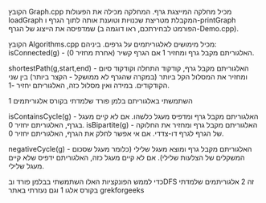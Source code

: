 הקובץ Graph.cpp מכיל מחלקה המייצגת גרף. המחלקה מכילה את הפעולות loadGraph המקבלת מטריצת שכנויות וטוענת אותה לתוך הגרף ו-printGraph שמדפיסה את הייצוג של הגרף (הפורמט לבחירתכם, ראו דוגמה ב-Demo.cpp).

הקובץ Algorithms.cpp מכיל מימושים לאלגוריתמים על גרפים. ביניהם: isConnected(g) - האלגוריתם מקבל גרף ומחזיר 1 אם הגרף
קשיר (אחרת מחזיר 0).




shortestPath(g,start,end) - האלגוריתם מקבל גרף, קודקוד התחלה וקודקוד סיום ומחזיר את המסלול הקל ביותר (במקרה שהגרף לא ממושקל - הקצר ביותר) בין שני הקודקודים. במידה ואין מסלול כזה, האלגוריתם יחזיר -1.

השתמשתי באלגוריתם בלמן פורד שלמדתי בקורס אלגוריתמים 1 


isContainsCycle(g) - האלגוריתם מקבל גרף ומדפיס מעגל כלשהו. אם לא קיים מעגל בגרף, האלגוריתם יחזיר 0.
isBipartite(g) - האלגוריתם מקבל גרף ומחזיר את החלוקה של הגרף לגרף דו-צדדי. אם אי אפשר לחלק את הגרף, האלגוריתם יחזיר 0.

negativeCycle(g) - האלגוריתם מקבל גרף ומוצא מעגל שלילי (כלומר מעגל שסכום המשקלים של הצלעות שלילי). אם לא קיים מעגל כזה, האלגוריתם ידפיס שלא קיים מעגל שלילי.

כדי לממש הפונקציות האלו השתמשתי בבלמן פורד ובDFS 
זה 2 אלגוריתמים שלמדתי בקורס אלגו 1 וגם נעזרתי באתר grekforgeeks
